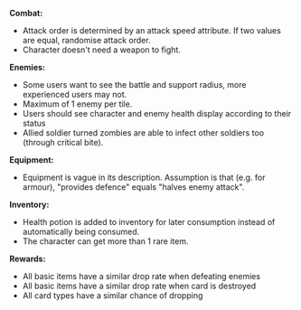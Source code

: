 **Combat:**
- Attack order is determined by an attack speed attribute. If two values are equal, randomise attack order.
- Character doesn't need a weapon to fight.

**Enemies:**
- Some users want to see the battle and support radius, more experienced users may not.
- Maximum of 1 enemy per tile.
- Users should see character and enemy health display according to their status
- Allied soldier turned zombies are able to infect other soldiers too (through critical bite).

**Equipment:**
- Equipment is vague in its description. Assumption is that (e.g. for armour), "provides defence" equals "halves enemy attack".

**Inventory:**
- Health potion is added to inventory for later consumption instead of automatically being consumed.
- The character can get more than 1 rare item.

**Rewards:**
- All basic items have a similar drop rate when defeating enemies
- All basic items have a similar drop rate when card is destroyed
- All card types have a similar chance of dropping

